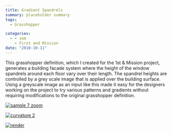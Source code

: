 ```yaml
---
title: Gradient Spandrels
summary: placeholder summary
tags:
  - Grasshopper

categories:
  - - som
    - First and Mission
date: "2010-10-11"
---
```


This grasshopper definition, which I created for the 1st & Mission project, generates a building facade system where the height of the window spandrels around each floor vary over their length. The spandrel heights are controlled by a grey scale image that is applied over the building surface. Using a greyscale image as an input like this made it easy for the designers working on the project to try various patterns and gradients without requiring modifications to the original grasshopper definition.

[![](http://www.ericanastas.com/wp-content/uploads/2012/04/sample-7-zoom-636x477.png "sample 7 zoom")](sample-7-zoom.png)

[![](http://www.ericanastas.com/wp-content/uploads/2012/04/curvature-2-636x476.png "curvature 2")](curvature-2.png)

[![](http://www.ericanastas.com/wp-content/uploads/2010/10/render-636x477.jpg "render")](http://www.ericanastas.com/gradient-spandrels/render/)
